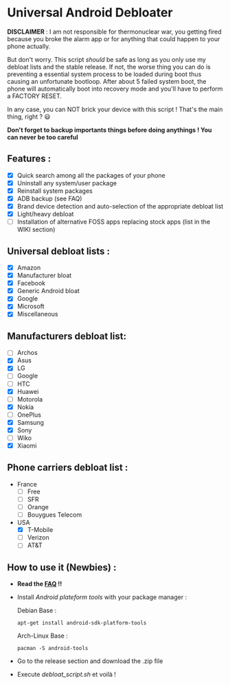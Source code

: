 # Universal Android Debloater

**DISCLAIMER** : I am not responsible for thermonuclear war, you getting fired because you broke the alarm app or for anything that could happen to your phone actually.

But don't worry. This script *should* be safe as long as you only use my debloat lists and the stable release. If not, the worse thing you can do is preventing a essential system process to be loaded during boot thus causing an unfortunate bootloop. After about 5 failed system boot, the phone will automatically boot into recovery mode and you'll have to perform a FACTORY RESET. 

In any case, you can NOT brick your device with this script ! That's the main thing, right ? :smiley:

**Don't forget to backup importants things before doing anythings ! You can never be too careful**

## Features :
* [X] Quick search among all the packages of your phone
* [X] Uninstall any system/user package
* [X] Reinstall system packages
* [X] ADB backup (see FAQ)
* [X] Brand device detection and auto-selection of the appropriate debloat list
* [X] Light/heavy debloat
* [ ] Installation of alternative FOSS apps replacing stock apps (list in the WIKI section)

## Universal debloat lists :
* [X] Amazon 
* [X] Manufacturer bloat
* [X] Facebook
* [X] Generic Android bloat
* [X] Google
* [X] Microsoft
* [X] Miscellaneous

## Manufacturers debloat list:
* [ ] Archos
* [X] Asus
* [X] LG
* [ ] Google
* [ ] HTC
* [X] Huawei
* [ ] Motorola
* [X] Nokia
* [ ] OnePlus	
* [X] Samsung
* [X] Sony
* [ ] Wiko
* [X] Xiaomi

## Phone carriers debloat list : 
 - France 
	* [ ] Free 
	* [ ] SFR
	* [ ] Orange
	* [ ] Bouygues Telecom
- USA
	* [X] T-Mobile 
	* [ ] Verizon 
	* [ ] AT&T

## How to use it (Newbies) :
- **Read the [FAQ](https://gitlab.com/W1nst0n/universal-android-debloater/-/wikis/FAQ) !!** 
- Install *Android plateform tools* with your package manager :

 	Debian Base : 
 	```console
 	apt-get install android-sdk-platform-tools
 	```
 	Arch-Linux Base :
 	```console
 	pacman -S android-tools
 	```
- Go to the release section and download the .zip file
- Execute *debloat_script.sh* et voilà ! 

